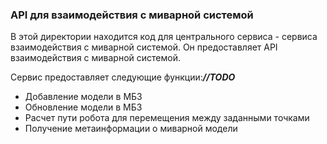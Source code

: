 ### API для взаимодействия с миварной системой
В этой директории находится код для центрального сервиса - сервиса взаимодействия с миварной системой. 
Он предоставляет API взаимодействия с миварной системой. 

Сервис предоставляет следующие функции:**_//TODO_**
- Добавление модели в МБЗ
- Обновление модели в МБЗ
- Расчет пути робота для перемещения между заданными точками
- Получение метаинформации о миварной модели
